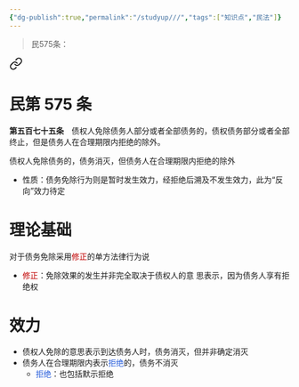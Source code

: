 ```yaml
---
{"dg-publish":true,"permalink":"/studyup///","tags":["知识点","民法"]}
---
```


>民575条：
<div class="transclusion internal-embed is-loaded"><a class="markdown-embed-link" href="/////#t575" aria-label="Open link"><svg xmlns="http://www.w3.org/2000/svg" width="24" height="24" viewBox="0 0 24 24" fill="none" stroke="currentColor" stroke-width="2" stroke-linecap="round" stroke-linejoin="round" class="svg-icon lucide-link"><path d="M10 13a5 5 0 0 0 7.54.54l3-3a5 5 0 0 0-7.07-7.07l-1.72 1.71"></path><path d="M14 11a5 5 0 0 0-7.54-.54l-3 3a5 5 0 0 0 7.07 7.07l1.71-1.71"></path></svg></a><div class="markdown-embed">

<div class="markdown-embed-title">

# 民第 575 条

</div>


**第五百七十五条**　债权人免除债务人部分或者全部债务的，债权债务部分或者全部终止，但是债务人在合理期限内拒绝的除外。 

</div></div>


债权人免除债务的，债务消灭，但债务人在合理期限内拒绝的除外
- 性质：债务免除行为则是暂时发生效力，经拒绝后溯及不发生效力，此为“反向”效力待定
# 理论基础
对于债务免除采用<font color="#c00000">修正</font>的单方法律行为说
- <font color="#c00000">修正</font>：免除效果的发生并非完全取决于债权人的意 思表示，因为债务人享有拒绝权
# 效力
- 债权人免除的意思表示到达债务人时，债务消灭，但并非确定消灭
- 债务人在合理期限内表示<font color="#245bdb">拒绝</font>的，债务不消灭
	- <font color="#245bdb">拒绝</font>：也包括默示拒绝